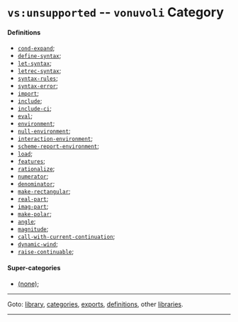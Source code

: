 

<a id='category__vonuvoli__vs_3a_unsupported'></a>

# `vs:unsupported` -- `vonuvoli` Category


<a id='category__vonuvoli__vs_3a_unsupported__definitions'></a>

#### Definitions

 * [`cond-expand`](../../vonuvoli/definitions/cond-expand.md#definition__vonuvoli__cond-expand);
 * [`define-syntax`](../../vonuvoli/definitions/define-syntax.md#definition__vonuvoli__define-syntax);
 * [`let-syntax`](../../vonuvoli/definitions/let-syntax.md#definition__vonuvoli__let-syntax);
 * [`letrec-syntax`](../../vonuvoli/definitions/letrec-syntax.md#definition__vonuvoli__letrec-syntax);
 * [`syntax-rules`](../../vonuvoli/definitions/syntax-rules.md#definition__vonuvoli__syntax-rules);
 * [`syntax-error`](../../vonuvoli/definitions/syntax-error.md#definition__vonuvoli__syntax-error);
 * [`import`](../../vonuvoli/definitions/import.md#definition__vonuvoli__import);
 * [`include`](../../vonuvoli/definitions/include.md#definition__vonuvoli__include);
 * [`include-ci`](../../vonuvoli/definitions/include-ci.md#definition__vonuvoli__include-ci);
 * [`eval`](../../vonuvoli/definitions/eval.md#definition__vonuvoli__eval);
 * [`environment`](../../vonuvoli/definitions/environment.md#definition__vonuvoli__environment);
 * [`null-environment`](../../vonuvoli/definitions/null-environment.md#definition__vonuvoli__null-environment);
 * [`interaction-environment`](../../vonuvoli/definitions/interaction-environment.md#definition__vonuvoli__interaction-environment);
 * [`scheme-report-environment`](../../vonuvoli/definitions/scheme-report-environment.md#definition__vonuvoli__scheme-report-environment);
 * [`load`](../../vonuvoli/definitions/load.md#definition__vonuvoli__load);
 * [`features`](../../vonuvoli/definitions/features.md#definition__vonuvoli__features);
 * [`rationalize`](../../vonuvoli/definitions/rationalize.md#definition__vonuvoli__rationalize);
 * [`numerator`](../../vonuvoli/definitions/numerator.md#definition__vonuvoli__numerator);
 * [`denominator`](../../vonuvoli/definitions/denominator.md#definition__vonuvoli__denominator);
 * [`make-rectangular`](../../vonuvoli/definitions/make-rectangular.md#definition__vonuvoli__make-rectangular);
 * [`real-part`](../../vonuvoli/definitions/real-part.md#definition__vonuvoli__real-part);
 * [`imag-part`](../../vonuvoli/definitions/imag-part.md#definition__vonuvoli__imag-part);
 * [`make-polar`](../../vonuvoli/definitions/make-polar.md#definition__vonuvoli__make-polar);
 * [`angle`](../../vonuvoli/definitions/angle.md#definition__vonuvoli__angle);
 * [`magnitude`](../../vonuvoli/definitions/magnitude.md#definition__vonuvoli__magnitude);
 * [`call-with-current-continuation`](../../vonuvoli/definitions/call-with-current-continuation.md#definition__vonuvoli__call-with-current-continuation);
 * [`dynamic-wind`](../../vonuvoli/definitions/dynamic-wind.md#definition__vonuvoli__dynamic-wind);
 * [`raise-continuable`](../../vonuvoli/definitions/raise-continuable.md#definition__vonuvoli__raise-continuable);


<a id='category__vonuvoli__vs_3a_unsupported__super-categories'></a>

#### Super-categories

 * [(none)](../../vonuvoli/categories/_index.md#toc__vonuvoli__categories);

----

Goto: [library](../../vonuvoli/_index.md#library__vonuvoli), [categories](../../vonuvoli/categories/_index.md#toc__vonuvoli__categories), [exports](../../vonuvoli/exports/_index.md#toc__vonuvoli__exports), [definitions](../../vonuvoli/definitions/_index.md#toc__vonuvoli__definitions), other [libraries](../../_libraries.md#toc__libraries).

----

